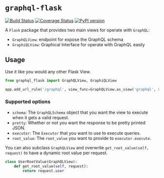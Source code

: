 # `graphql-flask`

[![Build Status](https://travis-ci.org/graphql-python/graphql-flask.svg?branch=master)](https://travis-ci.org/graphql-python/graphql-flask) [![Coverage Status](https://coveralls.io/repos/graphql-python/graphql-flask/badge.svg?branch=master&service=github)](https://coveralls.io/github/graphql-python/graphql-flask?branch=master) [![PyPI version](https://badge.fury.io/py/graphql-flask.svg)](https://badge.fury.io/py/graphql-flask)

A `Flask` package that provides two main views for operate with `GraphQL`:
* `GraphQLView`: endpoint for expose the GraphQL schema
* `GraphiQLView`: Graphical Interface for operate with GraphQL easily

## Usage
Use it like you would any other Flask View.

```python
from graphql_flask import GraphQLView, GraphiQLView

app.add_url_rule('/graphql', view_func=GraphQLView.as_view('graphql', schema=schema))
```

### Supported options
 * `schema`: The `GraphQLSchema` object that you want the view to execute when it gets a valid request.
 * `pretty`: Whether or not you want the response to be pretty printed JSON.
 * `executor`: The `Executor` that you want to use to execute queries.
 * `root_value`: The `root_value` you want to provide to `executor.execute`.

You can also subclass `GraphQLView` and overwrite `get_root_value(self, request)` to have a dynamic root value
per request.

```python
class UserRootValue(GraphQLView):
    def get_root_value(self, request):
        return request.user

```
